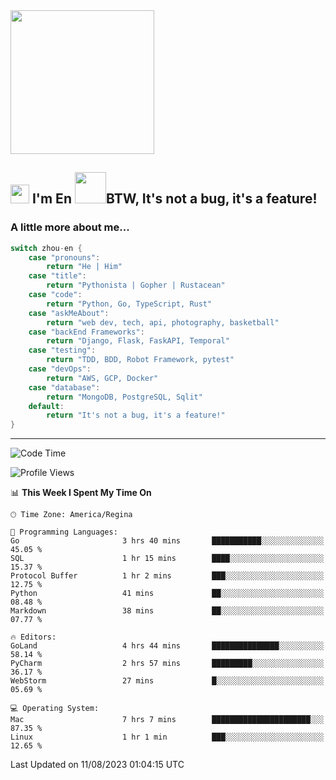 <img align='center' src="https://media.giphy.com/media/GP1TJJSV4Ys1r64q2A/giphy.gif" width="230">

<h2><img src="https://emojis.slackmojis.com/emojis/images/1531849430/4246/blob-sunglasses.gif?1531849430" width="30"/> I'm En <img src="https://media.giphy.com/media/12oufCB0MyZ1Go/giphy.gif" width="50">BTW, It's not a bug, it's a feature!</h2>


<!-- <img align='right' src="https://media.giphy.com/media/M9gbBd9nbDrOTu1Mqx/giphy.gif" width="230"> -->


### A little more about me... 
<!--
```javascript
const zhou-en = {
    pronouns: "He" | "Him",
    title: "Pythonista" | "Gopher" | "Rustacean",
    code: ["Python", "Go", "Rust", "TypeScript"],
    askMeAbout: ["web dev", "tech", "app dev", "photography"],
    technologies: {
        backEnd: {
            python: ["Django", "Flask", "FaskAPI"],
            go: []
        },
        scraping: ["selenium", "scrapy", "spider"],
        testing: ["Robot Framework"],
        devOps: ["AWS", "Docker", "GCP", "Nginx"],
        databases: ["mongo", "postgresql", "sqlite"],
        misc: ["Firebase", "Heroku"]
    },
    architecture: ["Event Driven Architecture", "Microservices"],
    currentFocus: ["Temporal", "Rust"],
    funFact: "It's not a bug, it's a feature!"
};
```
  -->

```go
switch zhou-en {
    case "pronouns":
        return "He | Him"
    case "title":
        return "Pythonista | Gopher | Rustacean"
    case "code":
        return "Python, Go, TypeScript, Rust"
    case "askMeAbout":
        return "web dev, tech, api, photography, basketball"
    case "backEnd Frameworks":
        return "Django, Flask, FaskAPI, Temporal"
    case "testing":
        return "TDD, BDD, Robot Framework, pytest"
    case "devOps":
        return "AWS, GCP, Docker"
    case "database":
        return "MongoDB, PostgreSQL, Sqlit"
    default:
        return "It's not a bug, it's a feature!"
}
```




---
<!--START_SECTION:waka-->
![Code Time](http://img.shields.io/badge/Code%20Time-862%20hrs%2018%20mins-blue)

![Profile Views](http://img.shields.io/badge/Profile%20Views-0-blue)

📊 **This Week I Spent My Time On** 

```text
🕑︎ Time Zone: America/Regina

💬 Programming Languages: 
Go                       3 hrs 40 mins       ███████████░░░░░░░░░░░░░░   45.05 % 
SQL                      1 hr 15 mins        ████░░░░░░░░░░░░░░░░░░░░░   15.37 % 
Protocol Buffer          1 hr 2 mins         ███░░░░░░░░░░░░░░░░░░░░░░   12.75 % 
Python                   41 mins             ██░░░░░░░░░░░░░░░░░░░░░░░   08.48 % 
Markdown                 38 mins             ██░░░░░░░░░░░░░░░░░░░░░░░   07.77 % 

🔥 Editors: 
GoLand                   4 hrs 44 mins       ███████████████░░░░░░░░░░   58.14 % 
PyCharm                  2 hrs 57 mins       █████████░░░░░░░░░░░░░░░░   36.17 % 
WebStorm                 27 mins             █░░░░░░░░░░░░░░░░░░░░░░░░   05.69 % 

💻 Operating System: 
Mac                      7 hrs 7 mins        ██████████████████████░░░   87.35 % 
Linux                    1 hr 1 min          ███░░░░░░░░░░░░░░░░░░░░░░   12.65 % 
```


 Last Updated on 11/08/2023 01:04:15 UTC
<!--END_SECTION:waka-->

